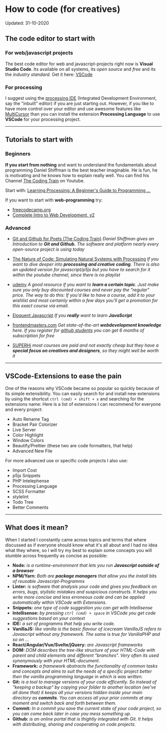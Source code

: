 # How to code (for creatives)
Updated: 31-10-2020

## The code editor to start with
### For web/javascript projects
The best code editor for web and javascript-projects right now is **Visual Studio Code**. Its available on all systems, its *open source* and *free* and its the *industry standard.* Get it here: [VSCode]([https://link](https://code.visualstudio.com/))
### For processing
I suggest using the [processing IDE](https://processing.org/download/) (Integrated Development Environment, say the "inbuilt" editor) if you are just starting out. However, if you like to have more control over your editor and use awesome features like [MultiCursor](https://code.visualstudio.com/docs/editor/codebasics) than you can install the extension **Processing Language** to use **VSCode** for your processing project.

----------

## Tutorials to start with
### Beginners
**If you start from nothing** and want to understand the fundamentals about programming Daniel Shiffman is the best teacher imaginable. He is fun, he is motivating and he knows how to explain really well. You can find his Channel [The Coding Train](https://www.youtube.com/c/TheCodingTrain/) on Youtube.

Start with: [Learning Processing: A Beginner's Guide to Programming ...](https://www.youtube.com/c/TheCodingTrain/playlists?view=50&flow=grid&shelf_id=10) 

If you want to start with **web-programming** try:
* [freecodecamp.org](https://www.freecodecamp.org/)
* [Complete Intro to Web Development, v2](https://frontendmasters.com/courses/web-development-v2/)

### Advanced
* [Git and Github for Poets (The Coding Train)](https://www.youtube.com/watch?v=BCQHnlnPusY) *Daniel Shiffman gives an Introduction to **Git and Github.** The software and platform nearly every open-source project is using today*
* [The Nature of Code: Simulating Natural Systems with Processing](https://www.youtube.com/c/TheCodingTrain/playlists?view=50&sort=dd&shelf_id=9) *If you want to dive deeper into **processing and creative coding**. There is also an updated version for javascript/p5js but you have to search for it within the youtube channel, since there is no playlist*

* [udemy](https://www.udemy.com/) *A good resource if you want to **learn a certain topic**. Just make sure you only buy discounted courses and never pay the "regular" price. The way to do this: If you'd like to have a course, add it to your wishlist and most certainly within a few days you'll get a promotion for this exact course via email.*
* [Eloquent Javascript](https://eloquentjavascript.net/) *If you **really** want to learn **JavaScript***
* [frontendmasters.com](https://frontendmasters.com/) *Get state-of-the-art **webdevelopment knowledge** here. If you register for [github students](https://education.github.com/students) you can get 6 months of subscription for free* 
* [SUPERHi](https://www.superhi.com/creative-coding) *most courses are paid and not exactly cheap but they have a **special focus on creatives and designers**, so they might well be worth it* 

----------

## VSCode-Extensions to ease the pain
One of the reasons why VSCode became so popular so quickly because of its simple extensibility. You can easily search for and install new  extensions by using the shortcut `ctrl (cmd) + shift + x` and searching for the extensions name:
Here is a list of extensions I can recommend for everyone and every project:
* Auto Rename Tag
* Bracket Pair Colorizer
* Live Server
* Color Highlight
* Window Colors
* Beautify/Prettier (these two are code formatters, that help)
* Advanced New File

For more advanced use or specific code projects I also use:
* Import Cost
* p5js Snippets
* PHP Intelephense
* Processing Language
* SCSS Formatter
* stylelint
* Todo Tree
* Better Comments


----------

## What does it mean?
When I started I constantly came across topics and terms that where discussed as if everyone should know what it's all about and I had no idea what they where, so I will try my best to explain some concepts you will stumble across frequently as concise as possible:
* **Node:** *is a runtime-environment that lets you run **Javascript outside of a browser*** 
* **NPM/Yarn:** *Both are **package managers** that allow you the install bits of reusable Javascript-Programms*
* **Linter:** *is software that analysis your code and gives you feedback on errors, bugs, stylistic mistakes and suspicious constructs. It helps you write more concise and less erroneous code and can be applied automatically within VSCode with Extensions.*
* **Snippets:** *one type of code suggestion you can get with Intellisense*
* **Intellisense:** *by pressing `ctrl (cmd) + space` in VSCode you get code suggestions based on your context*
* **IDE:** *a set of programms that help you write code.*
* **VanillaJS:** *like vanilla is the basic flavour of icecream VanillaJS refers to Javascript without any framework. The same is true for VanillaPHP and so on ...*
* **React/Angular/Vue/Svelte/jQuery:** *are Javascript frameworks*
* **DOM:** *DOM describes the tree-like structure of your HTML-Code with parent and child elements and different "branches". Very often its used synonymously with your HTML-document.*
* **Framework:** *a framework abstracts the functionality of common tasks and concepts and aims to suit the needs of a specific project better then the vanilla programming language in which is was written.*
* **Git:** *is a tool to manage versions of your code efficently. So instead of "keeping a backup" by copying your folder to another location (we've all done that) it keeps all your versions hidden inside your main directory as **commits**. You can access all your prior commits at any moment and switch back and forth between them.*
* **Commit:** *In a commit you save the current state of your code project, so you can come back later in case you mess something up.* 
* **Github:** *is an online portal that is thightly integrated with Git. It helps with distributing, sharing and cooperating on code projects.*
